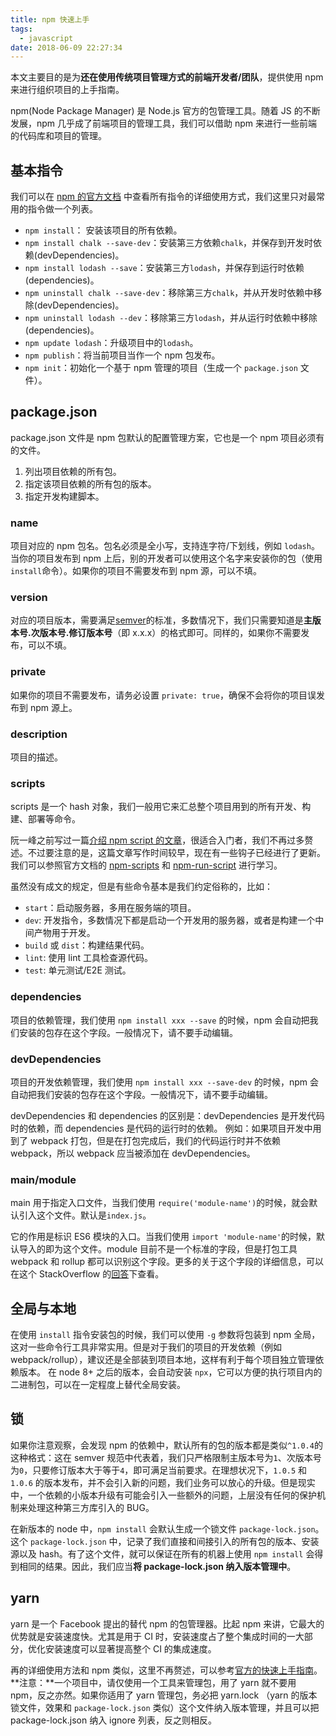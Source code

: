 ```yaml
---
title: npm 快速上手
tags:
  - javascript
date: 2018-06-09 22:27:34
---
```


本文主要目的是为**还在使用传统项目管理方式的前端开发者/团队**，提供使用 npm 来进行组织项目的上手指南。

npm(Node Package Manager) 是 Node.js 官方的包管理工具。随着 JS 的不断发展，npm 几乎成了前端项目的管理工具，我们可以借助 npm 来进行一些前端的代码库和项目的管理。

<!-- more -->

## 基本指令

我们可以在 [npm 的官方文档](https://docs.npmjs.com/#cli) 中查看所有指令的详细使用方式，我们这里只对最常用的指令做一个列表。

* `npm install`： 安装该项目的所有依赖。
* `npm install chalk --save-dev`：安装第三方依赖`chalk`，并保存到开发时依赖(devDependencies)。
* `npm install lodash --save`：安装第三方`lodash`，并保存到运行时依赖(dependencies)。
* `npm uninstall chalk --save-dev`：移除第三方`chalk`，并从开发时依赖中移除(devDependencies)。
* `npm uninstall lodash --dev`：移除第三方`lodash`，并从运行时依赖中移除(dependencies)。
* `npm update lodash`：升级项目中的`lodash`。
* `npm publish`：将当前项目当作一个 npm 包发布。
* `npm init`：初始化一个基于 npm 管理的项目（生成一个 `package.json` 文件）。

## package.json

package.json 文件是 npm 包默认的配置管理方案，它也是一个 npm 项目必须有的文件。

1. 列出项目依赖的所有包。
2. 指定该项目依赖的所有包的版本。
3. 指定开发构建脚本。

### name

项目对应的 npm 包名。包名必须是全小写，支持连字符/下划线，例如 `lodash`。当你的项目发布到 npm 上后，别的开发者可以使用这个名字来安装你的包（使用`install`命令）。如果你的项目不需要发布到 npm 源，可以不填。

### version

对应的项目版本，需要满足[semver](https://semver.org/lang/zh-CN/)的标准，多数情况下，我们只需要知道是**主版本号.次版本号.修订版本号**（即 x.x.x）的格式即可。同样的，如果你不需要发布，可以不填。

### private

如果你的项目不需要发布，请务必设置 `private: true`，确保不会将你的项目误发布到 npm 源上。

### description

项目的描述。

### scripts

scripts 是一个 hash 对象，我们一般用它来汇总整个项目用到的所有开发、构建、部署等命令。

阮一峰之前写过一篇[介绍 npm script 的文章](http://www.ruanyifeng.com/blog/2016/10/npm_scripts.html)，很适合入门者，我们不再过多赘述。不过要注意的是，这篇文章写作时间较早，现在有一些钩子已经进行了更新。我们可以参照官方文档的 [npm-scripts](https://docs.npmjs.com/cli/run-script) 和 [npm-run-script](https://docs.npmjs.com/cli/run-script) 进行学习。

虽然没有成文的规定，但是有些命令基本是我们约定俗称的，比如：

* `start`：启动服务器，多用在服务端的项目。
* `dev`: 开发指令，多数情况下都是启动一个开发用的服务器，或者是构建一个中间产物用于开发。
* `build` 或 `dist`：构建结果代码。
* `lint`: 使用 lint 工具检查源代码。
* `test`: 单元测试/E2E 测试。

### dependencies

项目的依赖管理，我们使用 `npm install xxx --save` 的时候，npm 会自动把我们安装的包存在这个字段。一般情况下，请不要手动编辑。

### devDependencies

项目的开发依赖管理，我们使用 `npm install xxx --save-dev` 的时候，npm 会自动把我们安装的包存在这个字段。一般情况下，请不要手动编辑。

devDependencies 和 dependencies 的区别是：devDependencies 是开发代码时的依赖，而 dependencies 是代码的运行时的依赖。
例如：如果项目开发中用到了 webpack 打包，但是在打包完成后，我们的代码运行时并不依赖 webpack，所以 webpack 应当被添加在 devDependencies。

### main/module

main 用于指定入口文件，当我们使用 `require('module-name')`的时候，就会默认引入这个文件。默认是`index.js`。

它的作用是标识 ES6 模块的入口。当我们使用 `import 'module-name'`的时候，默认导入的即为这个文件。module 目前不是一个标准的字段，但是打包工具 webpack 和 rollup 都可以识别这个字段。更多的关于这个字段的详细信息，可以在这个 StackOverflow 的[回答](https://stackoverflow.com/questions/42708484/what-is-the-module-package-json-field-for#answer-42817320)下查看。

## 全局与本地

在使用 `install` 指令安装包的时候，我们可以使用 `-g` 参数将包装到 npm 全局，这对一些命令行工具非常实用。但是对于我们的项目的开发依赖（例如 webpack/rollup），建议还是全部装到项目本地，这样有利于每个项目独立管理依赖版本。
在 node 8+ 之后的版本，会自动安装 `npx`，它可以方便的执行项目内的二进制包，可以在一定程度上替代全局安装。

## 锁

如果你注意观察，会发现 npm 的依赖中，默认所有的包的版本都是类似`^1.0.4`的这种格式：这在 semver 规范中代表着，我们只严格限制主版本号为`1`、次版本号为`0`，只要修订版本大于等于`4`，即可满足当前要求。在理想状况下，`1.0.5` 和 `1.0.6` 的版本发布，并不会引入新的问题，我们业务可以放心的升级。但是现实中，一个依赖的小版本升级有可能会引入一些额外的问题，上层没有任何的保护机制来处理这种第三方库引入的 BUG。

在新版本的 node 中，`npm install` 会默认生成一个锁文件 `package-lock.json`。这个 `package-lock.json` 中，记录了我们直接和间接引入的所有包的版本、安装源以及 hash。有了这个文件，就可以保证在所有的机器上使用 `npm install` 会得到相同的结果。因此，我们应当**将 package-lock.json 纳入版本管理中**。

## yarn

yarn 是一个 Facebook 提出的替代 npm 的包管理器。比起 npm 来讲，它最大的优势就是安装速度快。尤其是用于 CI 时，安装速度占了整个集成时间的一大部分，优化安装速度可以显著提高整个 CI 的集成速度。

再的详细使用方法和 npm 类似，这里不再赘述，可以参考[官方的快速上手指南](https://yarnpkg.com/zh-Hans/docs/usage)。
**注意：**一个项目中，请仅使用一个工具来管理包，用了 yarn 就不要用 npm，反之亦然。如果你适用了 yarn 管理包，务必把 yarn.lock （yarn 的版本锁文件，效果和 `package-lock.json` 类似）这个文件纳入版本管理，并且可以把 package-lock.json 纳入 ignore 列表，反之则相反。
